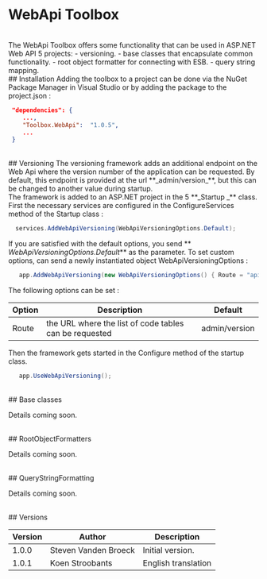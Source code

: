 # WebApi Toolbox

<br>
The WebApi Toolbox offers some functionality that can be used in ASP.NET Web API 5 projects:
- versioning.
- base classes that encapsulate common functionality.
- root object formatter for connecting with ESB.
- query string mapping.

<br>
## Installation
Adding the toolbox to a project can be done via the NuGet Package Manager in Visual Studio or by adding the package to the project.json :

``` json
 "dependencies": {
    ...,
    "Toolbox.WebApi":  "1.0.5",
    ...
 }
```
<br>
## Versioning
The versioning framework adds an additional endpoint on the Web Api where the version number of the application can be requested. By default, this endpoint is provided at the url **_admin/version_**, but this can be changed to another value during startup.

<br>
The framework is added to an ASP.NET project in the 5 **_Startup _**  class. First the necessary services are configured in the ConfigureServices method of the Startup class :

``` csharp
  services.AddWebApiVersioning(WebApiVersioningOptions.Default);
```
If you are satisfied with the default options, you send ** _WebApiVersioningOptions.Default_** as the parameter. To set custom options, can send a newly instantiated object WebApiVersioningOptions :

``` csharp
   app.AddWebApiVersioning(new WebApiVersioningOptions() { Route = "api/mijnversie" });
```

The following options can be set :

Option              | Description                                                | Default
------------------ | ----------------------------------------------------------- | --------------------------------------
Route              | the URL where the list of code tables can be requested | admin/version

Then the framework gets started in the Configure method of the startup class.

``` csharp
   app.UseWebApiVersioning();
```


<br>
## Base classes

Details coming soon.


<br>
## RootObjectFormatters

Details coming soon.


<br>
## QueryStringFormatting

Details coming soon.



<br>
## Versions

| Version | Author                                  | Description
| ------ | ----------------------------------------| ----------------------------------------------------
| 1.0.0  | Steven Vanden Broeck                    | Initial version.
| 1.0.1  | Koen Stroobants                         | English translation

